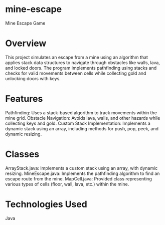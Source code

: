 # mine-escape
Mine Escape Game

# Overview
This project simulates an escape from a mine using an algorithm that applies stack data structures to navigate through obstacles like walls, lava, and locked doors. The program implements pathfinding using stacks and checks for valid movements between cells while collecting gold and unlocking doors with keys.

# Features
Pathfinding: Uses a stack-based algorithm to track movements within the mine grid.
Obstacle Navigation: Avoids lava, walls, and other hazards while collecting keys and gold.
Custom Stack Implementation: Implements a dynamic stack using an array, including methods for push, pop, peek, and dynamic resizing.

# Classes
ArrayStack.java: Implements a custom stack using an array, with dynamic resizing.
MineEscape.java: Implements the pathfinding algorithm to find an escape route from the mine.
MapCell.java: Provided class representing various types of cells (floor, wall, lava, etc.) within the mine.

# Technologies Used
Java

